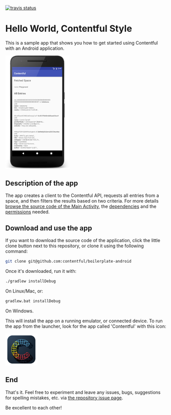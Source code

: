 [![travis status](https://travis-ci.com/contentful/boilerplate-android.svg?token=rXqy8QBu9MmE9B9fQ48r&branch=master
)](https://travis-ci.com/contentful/boilerplate-java)

# Hello World, Contentful Style

This is a sample app that shows you how to get started using Contentful with an Android application.

<img src="https://github.com/contentful/boilerplate-android/blob/master/assets/device-screenshot.png?raw=true" width="200"/>

## Description of the app

The app creates a client to the Contentful API, requests all entries from a space, and then filters the results based on two criteria. For more details [browse the source code of the Main Activity](app/src/main/java/com/contentful/hello/android/MainActivity.java), the [dependencies](app/build.gradle#L28) and the [permissions](app/src/main/AndroidManifest.xml#L5) needed.

## Download and use the app

If you want to download the source code of the application, click the little clone button next to this repository, or clone it using the following command:

```bash
git clone git@github.com:contentful/boilerplate-android
```

Once it's downloaded, run it with:

```bash
./gradlew installDebug
```

On Linux/Mac, or:

```bash
gradlew.bat installDebug
```

On Windows.

This will install the app on a running emulator, or connected device. To run the app from the launcher, look for the app called 'Contentful' with this icon:

<img src="https://github.com/contentful/boilerplate-android/blob/master/app/src/main/ic_launcher-web.png?raw=true" width="100"/>

## End

That's it. Feel free to experiment and leave any issues, bugs, suggestions for spelling mistakes, etc. via [the repository issue page](https://github.com/contentful/boilerplate-android/issues).

Be excellent to each other!
